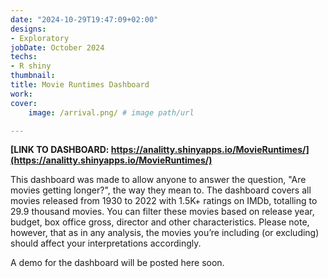 ```yaml
---
date: "2024-10-29T19:47:09+02:00"
designs:
- Exploratory 
jobDate: October 2024
techs:
- R shiny
thumbnail:
title: Movie Runtimes Dashboard
work:
cover:
    image: /arrival.png/ # image path/url

---
```


**[LINK TO DASHBOARD: https://analitty.shinyapps.io/MovieRuntimes/](https://analitty.shinyapps.io/MovieRuntimes/)**


This dashboard was made to allow anyone to answer the question, "Are movies getting longer?", the way they mean to. The dashboard covers all movies released from 1930 to 2022 with 1.5K+ ratings on IMDb, totalling to 29.9 thousand movies. You can filter these movies based on release year, budget, box office gross, director and other characteristics. Please note, however, that as in any analysis, the movies you’re including (or excluding) should affect your interpretations accordingly.

A demo for the dashboard will be posted here soon.